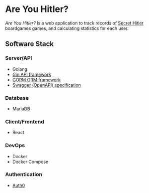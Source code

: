 # Are You Hitler?

*Are You Hitler?* Is a web application to track records of [Secret Hitler](https://www.secrethitler.com) boardgames games, and calculating statistics for each user.

## Software Stack

### Server/API
- Golang
- [Gin API framework](https://github.com/gin-gonic/gin)
- [GORM ORM framework](https://github.com/jinzhu/gorm)
- [Swagger (OpenAPI) specification](https://swagger.io/specification/)

### Database
- MariaDB

### Client/Frontend
- React

### DevOps
- Docker
- Docker Compose

### Authentication
- [Auth0](https://auth0.com)

